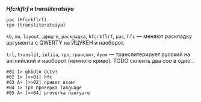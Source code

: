 *__Hfcrkflrf и transliteratsiya__*

```
рас (Hfcrkflrf)
трл (transliteratsiya)
```

`kb`, `ли`, `layout`, `дфнщге`, `раскладка`, `hfcrkflrf`, `рас`, `hfc` — меняют раскладку аргумента с QWERTY на ЙЦУКЕН и наоборот.

`trl`, `translit`, `iuliia`, `трл`, `транслит`, `йуля` — транслитерирует русский на английский и наоборот (немного криво). TODO склеить два соо в одно...

```
#01 1> ghbdtn dctv!
#02 1> [>>01] hfc
#03 A> [>>02] привет всем!
#04 1> трл проверка language
#05 A> [>>04] proverka лангуаге
```
